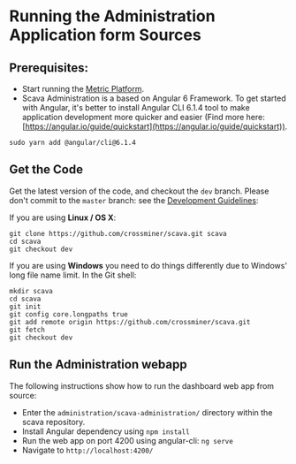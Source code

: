 
# Running the Administration Application form Sources

## Prerequisites:
* Start running the [Metric Platform](./analysis-platform.md#running-the-analysis-platform-form-sources).
* Scava Administration is a based on Angular 6 Framework. To get started with Angular, it's better to install Angular CLI 6.1.4 tool to make application development more quicker and easier (Find more here: [https://angular.io/guide/quickstart](https://angular.io/guide/quickstart)).

````Shell
sudo yarn add @angular/cli@6.1.4
````

## Get the Code

Get the latest version of the code, and checkout the `dev` branch. Please don't commit to the `master` branch: see the [Development Guidelines](../../contributors-guide/contributors-guidelignes/scava-developement-process.md#source-code-repository):

If you are using __Linux / OS X__:
````Shell
git clone https://github.com/crossminer/scava.git scava
cd scava
git checkout dev
````

If you are using __Windows__ you need to do things differently due to Windows' long file name limit. In the Git shell:
````Shell
mkdir scava
cd scava
git init
git config core.longpaths true
git add remote origin https://github.com/crossminer/scava.git
git fetch
git checkout dev
````

## Run the Administration webapp

The following instructions show how to run the dashboard web app from source:
  * Enter the `administration/scava-administration/` directory within the scava repository.
  * Install Angular dependency using `npm install`
  * Run the web app on port 4200 using angular-cli: `ng serve`
  * Navigate to `http://localhost:4200/`

  
